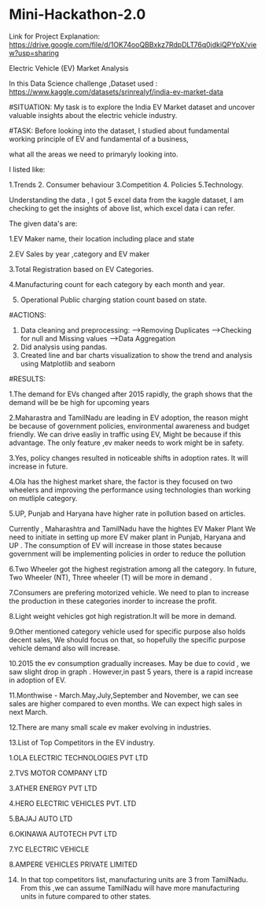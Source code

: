 # Mini-Hackathon-2.0

Link for Project Explanation: https://drive.google.com/file/d/1OK74ooQBBxkz7RdpDLT76q0jdkiQPYpX/view?usp=sharing

Electric Vehicle (EV) Market Analysis

In this Data Science challenge ,Dataset used : https://www.kaggle.com/datasets/srinrealyf/india-ev-market-data  

#SITUATION:
My task is to explore the India EV Market dataset and uncover valuable insights about the electric vehicle industry.

#TASK:
Before looking into the dataset, I studied about fundamental working principle of EV and fundamental of a business,

what all the areas we need to primaryly looking into. 

I listed like: 

1.Trends
2. Consumer behaviour
3.Competition 
4. Policies
5.Technology.

Understanding the data , I got 5 excel data from the kaggle dataset, I am checking to get the insights of above list, which excel data i can refer. 

The given data's are:

1.EV Maker name, their location including place and state

2.EV Sales by year ,category and EV maker

3.Total Registration based on EV Categories.

4.Manufacturing count for each category by each month and year.

5. Operational Public charging station count based on state.

#ACTIONS:
1. Data cleaning and preprocessing:
   -->Removing Duplicates
   -->Checking for null and Missing values
   -->Data Aggregation
2. Did analysis using pandas.
3. Created line and bar charts visualization to show the trend and analysis using Matplotlib and seaborn

   
#RESULTS:


1.The demand for EVs changed after 2015 rapidly, the graph shows that the demand will be be high for upcoming years

2.Maharastra and TamilNadu are leading in EV adoption, the reason might be because of government policies, environmental awareness and budget friendly. We can drive easliy in traffic using EV, Might be because if this advantage. The only feature ,ev maker needs to work might be in safety.

3.Yes, policy changes resulted in noticeable shifts in adoption rates. It will increase in future.

4.Ola has the highest market share, the factor is they focused on two wheelers and improving the performance using technologies than working on mutliple category.

5.UP, Punjab and Haryana have higher rate in pollution based on articles.

Currently , Maharashtra and TamilNadu have the hightes EV Maker Plant
We need to initiate in setting up more EV maker plant in Punjab, Haryana and UP . The consumption of EV will increase in those states because government will be implementing policies in order to reduce the pollution

6.Two Wheeler got the highest registration among all the category. In future, Two Wheeler (NT), Three wheeler (T) will be more in demand .

7.Consumers are prefering motorized vehicle. We need to plan to increase the production in these categories inorder to increase the profit. 

8.Light weight vehicles got high registration.It will be more in demand.

9.Other mentioned category vehicle used for specific purpose also holds decent sales, We should focus on that, so hopefully the specific purpose vehicle demand also will increase.

10.2015 the ev consumption gradually increases. May be due to covid , we saw slight drop in graph . However,in past 5 years, there is a rapid increase in adoption of EV.

11.Monthwise - March.May,July,September and November, we can see sales are higher compared to even months. We can expect high sales in next March.

12.There are many small scale ev maker evolving in industries.

13.List of Top Competitors in the EV industry.

1.OLA ELECTRIC TECHNOLOGIES PVT LTD

2.TVS MOTOR COMPANY LTD  

3.ATHER ENERGY PVT LTD 

4.HERO ELECTRIC VEHICLES PVT. LTD 

5.BAJAJ AUTO LTD 

6.OKINAWA AUTOTECH PVT LTD

7.YC ELECTRIC VEHICLE 

8.AMPERE VEHICLES PRIVATE LIMITED 

14. In that top competitors list, manufacturing units are 3 from TamilNadu. From this ,we can assume TamilNadu will have more manufacturing units in future compared to other states.
